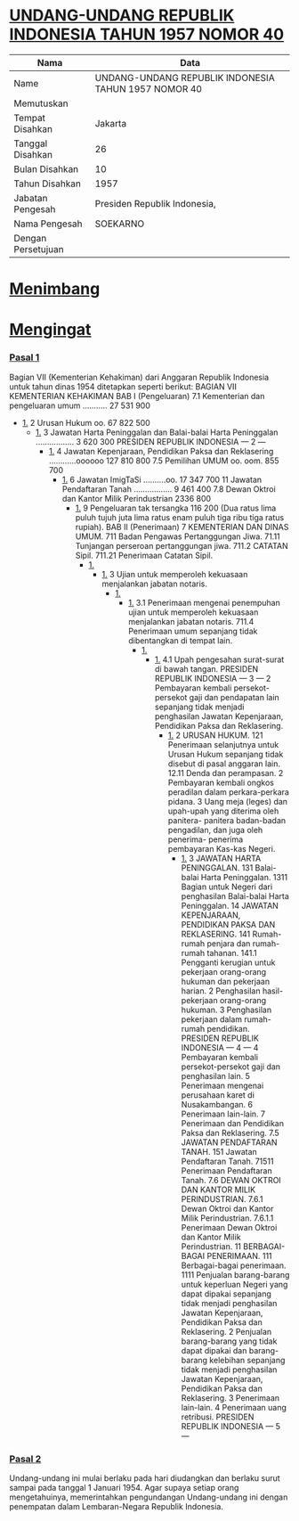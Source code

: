 # [UNDANG-UNDANG REPUBLIK INDONESIA TAHUN 1957 NOMOR 40](http://example.org/legal/document/uu/1957/40)

| Nama | Data |
| ------ | ----- |
|Name|UNDANG-UNDANG REPUBLIK INDONESIA TAHUN 1957 NOMOR 40|
|Memutuskan||
|Tempat Disahkan|Jakarta|
|Tanggal Disahkan|26|
|Bulan Disahkan|10|
|Tahun Disahkan|1957|
|Jabatan Pengesah|Presiden Republik Indonesia,|
|Nama Pengesah|SOEKARNO|
|Dengan Persetujuan||
# [Menimbang](http://example.org/legal/document/uu/1957/40/menimbang)

# [Mengingat](http://example.org/legal/document/uu/1957/40/mengingat)


### [Pasal 1](http://example.org/legal/document/uu/1957/40/pasal/0001)
Bagian VII (Kementerian Kehakiman) dari Anggaran Republik Indonesia untuk tahun dinas 1954 ditetapkan seperti berikut: BAGIAN VII KEMENTERIAN KEHAKIMAN BAB I (Pengeluaran) 7.1 Kementerian dan pengeluaran umum ........... 27 531 900
* [1.](http://example.org/legal/document/uu/1957/40/pasal/0001/version/19571026/point/0001) 2 Urusan Hukum oo. 67 822 500
    * [1.](http://example.org/legal/document/uu/1957/40/pasal/0001/version/19571026/point/0001/point/0001) 3 Jawatan Harta Peninggalan dan Balai-balai Harta Peninggalan ................. 3 620 300 PRESIDEN REPUBLIK INDONESIA — 2 —
        * [1.](http://example.org/legal/document/uu/1957/40/pasal/0001/version/19571026/point/0001/point/0001/point/0001) 4 Jawatan Kepenjaraan, Pendidikan Paksa dan Reklasering ............oooooo 127 810 800 7.5 Pemilihan UMUM oo. oom. 855 700
            * [1.](http://example.org/legal/document/uu/1957/40/pasal/0001/version/19571026/point/0001/point/0001/point/0001/point/0001) 6 Jawatan ImigTaSi ..........oo. 17 347 700 11 Jawatan Pendaftaran Tanah ................. 9 461 400 7.8 Dewan Oktroi dan Kantor Milik Perindustrian 2336 800
                * [1.](http://example.org/legal/document/uu/1957/40/pasal/0001/version/19571026/point/0001/point/0001/point/0001/point/0001/point/0001) 9 Pengeluaran tak tersangka 116 200 (Dua ratus lima puluh tujuh juta lima ratus enam puluh tiga ribu tiga ratus rupiah). BAB II (Penerimaan) 7 KEMENTERIAN DAN DINAS UMUM. 711 Badan Pengawas Pertanggungan Jiwa. 71.11 Tunjangan perseroan pertanggungan jiwa. 711.2 CATATAN Sipil. 711.21 Penerimaan Catatan Sipil.
                    * [1.](http://example.org/legal/document/uu/1957/40/pasal/0001/version/19571026/point/0001/point/0001/point/0001/point/0001/point/0001/point/0001) 
                        * [1.](http://example.org/legal/document/uu/1957/40/pasal/0001/version/19571026/point/0001/point/0001/point/0001/point/0001/point/0001/point/0001/point/0001) 3 Ujian untuk memperoleh kekuasaan menjalankan jabatan notaris.
                            * [1.](http://example.org/legal/document/uu/1957/40/pasal/0001/version/19571026/point/0001/point/0001/point/0001/point/0001/point/0001/point/0001/point/0001/point/0001) 
                                * [1.](http://example.org/legal/document/uu/1957/40/pasal/0001/version/19571026/point/0001/point/0001/point/0001/point/0001/point/0001/point/0001/point/0001/point/0001/point/0001) 3.1 Penerimaan mengenai penempuhan ujian untuk memperoleh kekuasaan menjalankan jabatan notaris. 711.4 Penerimaan umum sepanjang tidak dibentangkan di tempat lain.
                                    * [1.](http://example.org/legal/document/uu/1957/40/pasal/0001/version/19571026/point/0001/point/0001/point/0001/point/0001/point/0001/point/0001/point/0001/point/0001/point/0001/point/0001) 
                                        * [1.](http://example.org/legal/document/uu/1957/40/pasal/0001/version/19571026/point/0001/point/0001/point/0001/point/0001/point/0001/point/0001/point/0001/point/0001/point/0001/point/0001/point/0001) 4.1 Upah pengesahan surat-surat di bawah tangan. PRESIDEN REPUBLIK INDONESIA — 3 — 2 Pembayaran kembali persekot-persekot gaji dan pendapatan lain sepanjang tidak menjadi penghasilan Jawatan Kepenjaraan, Pendidikan Paksa dan Reklasering.
                                            * [1.](http://example.org/legal/document/uu/1957/40/pasal/0001/version/19571026/point/0001/point/0001/point/0001/point/0001/point/0001/point/0001/point/0001/point/0001/point/0001/point/0001/point/0001/point/0001) 2 URUSAN HUKUM. 121 Penerimaan selanjutnya untuk Urusan Hukum sepanjang tidak disebut di pasal anggaran lain. 12.11 Denda dan perampasan. 2 Pembayaran kembali ongkos peradilan dalam perkara-perkara pidana. 3 Uang meja (leges) dan upah-upah yang diterima oleh panitera- panitera badan-badan pengadilan, dan juga oleh penerima- penerima pembayaran Kas-kas Negeri.
                                                * [1.](http://example.org/legal/document/uu/1957/40/pasal/0001/version/19571026/point/0001/point/0001/point/0001/point/0001/point/0001/point/0001/point/0001/point/0001/point/0001/point/0001/point/0001/point/0001/point/0001) 3 JAWATAN HARTA PENINGGALAN. 131 Balai-balai Harta Peninggalan. 1311 Bagian untuk Negeri dari penghasilan Balai-balai Harta Peninggalan. 14 JAWATAN KEPENJARAAN, PENDIDIKAN PAKSA DAN REKLASERING. 141 Rumah-rumah penjara dan rumah-rumah tahanan. 141.1 Pengganti kerugian untuk pekerjaan orang-orang hukuman dan pekerjaan harian. 2 Penghasilan hasil-pekerjaan orang-orang hukuman. 3 Penghasilan pekerjaan dalam rumah-rumah pendidikan. PRESIDEN REPUBLIK INDONESIA — 4 — 4 Pembayaran kembali persekot-persekot gaji dan penghasilan lain. 5 Penerimaan mengenai perusahaan karet di Nusakambangan. 6 Penerimaan lain-lain. 7 Penerimaan dan Pendidikan Paksa dan Reklasering. 7.5 JAWATAN PENDAFTARAN TANAH. 151 Jawatan Pendaftaran Tanah. 71511 Penerimaan Pendaftaran Tanah. 7.6 DEWAN OKTROI DAN KANTOR MILIK PERINDUSTRIAN. 7.6.1 Dewan Oktroi dan Kantor Milik Perindustrian. 7.6.1.1 Penerimaan Dewan Oktroi dan Kantor Milik Perindustrian. 11 BERBAGAI-BAGAI PENERIMAAN. 111 Berbagai-bagai penerimaan. 1111 Penjualan barang-barang untuk keperluan Negeri yang dapat dipakai sepanjang tidak menjadi penghasilan Jawatan Kepenjaraan, Pendidikan Paksa dan Reklasering. 2 Penjualan barang-barang yang tidak dapat dipakai dan barang- barang kelebihan sepanjang tidak menjadi penghasilan Jawatan Kepenjaraan, Pendidikan Paksa dan Reklasering. 3 Penerimaan lain-lain. 4 Penerimaan uang retribusi. PRESIDEN REPUBLIK INDONESIA — 5 —


### [Pasal 2](http://example.org/legal/document/uu/1957/40/pasal/0002)
Undang-undang ini mulai berlaku pada hari diudangkan dan berlaku surut sampai pada tanggal 1 Januari 1954. Agar supaya setiap orang mengetahuinya, memerintahkan pengundangan Undang-undang ini dengan penempatan dalam Lembaran-Negara Republik Indonesia.
